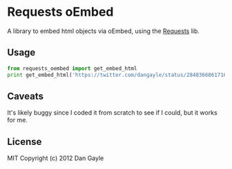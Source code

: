 # Requests oEmbed

A library to embed html objects via oEmbed, using the [Requests](https://github.com/kennethreitz/requests) lib.

## Usage

```python
from requests_oembed import get_embed_html
print get_embed_html('https://twitter.com/dangayle/status/284836686171627521')
```

## Caveats

It's likely buggy since I coded it from scratch to see if I could, but it works for me.

## License

MIT Copyright (c) 2012 Dan Gayle
